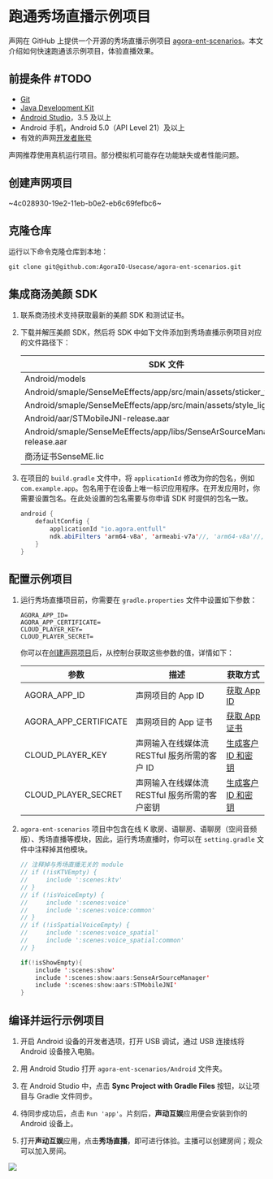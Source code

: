 # 跑通秀场直播示例项目

声网在 GitHub 上提供一个开源的秀场直播示例项目 [agora-ent-scenarios](https://github.com/AgoraIO-Usecase/agora-ent-scenarios/tree/main/iOS/AgoraEntScenarios/Scenes/Show)。本文介绍如何快速跑通该示例项目，体验直播效果。

## 前提条件 #TODO

- [Git](https://git-scm.com/downloads)
- [Java Development Kit](https://www.oracle.com/java/technologies/javase-downloads.html)
- [Android Studio](https://developer.android.com/studio/)，3.5 及以上
- Android 手机，Android 5.0（API Level 21）及以上
- 有效的声网[开发者账号](https://docs.agora.io/cn/Agora%20Platform/sign_in_and_sign_up)

<div class="alert note">声网推荐使用真机运行项目。部分模拟机可能存在功能缺失或者性能问题。</div>

<a name = "create"></a>
## 创建声网项目

~4c028930-19e2-11eb-b0e2-eb6c69fefbc6~

## 克隆仓库

运行以下命令克隆仓库到本地：

```shell
git clone git@github.com:AgoraIO-Usecase/agora-ent-scenarios.git
```


## 集成商汤美颜 SDK

1. 联系商汤技术支持获取最新的美颜 SDK 和测试证书。

2. 下载并解压美颜 SDK，然后将 SDK 中如下文件添加到秀场直播示例项目对应的文件路径下：

    |SDK 文件    |  项目路径   |
    |-----|-----|
    | Android/models   | Android/scenes/show/src/main/assets/    |
    | Android/smaple/SenseMeEffects/app/src/main/assets/sticker_face_shape   |Android/scenes/show/src/main/assets/     |
    | Android/smaple/SenseMeEffects/app/src/main/assets/style_lightly   | Android/scenes/show/src/main/assets/    |
    | Android/aar/STMobileJNI-release.aar   | Android/scenes/show/aars/STMobileJNI/    |
    | Android/smaple/SenseMeEffects/app/libs/SenseArSourceManager-release.aar   | Android/scenes/show/aars/SenseArSourceManager    |
    | 商汤证书SenseME.lic   |Android/scenes/show/src/main/assets/license/SenseME.lic     |

3. 在项目的 `build.gradle` 文件中，将 `applicationId` 修改为你的包名，例如 `com.example.app`。包名用于在设备上唯一标识应用程序。在开发应用时，你需要设置包名。在此处设置的包名需要与你申请 SDK 时提供的包名一致。

    ```java
    android {
        defaultConfig {
            applicationId "io.agora.entfull"
            ndk.abiFilters 'arm64-v8a', 'armeabi-v7a'//, 'arm64-v8a'//, 'x86', 'x86-64'
        }
    }
    ```

## 配置示例项目

1. 运行秀场直播项目前，你需要在 `gradle.properties` 文件中设置如下参数：

    ```shell
    AGORA_APP_ID=
    AGORA_APP_CERTIFICATE=
    CLOUD_PLAYER_KEY=
    CLOUD_PLAYER_SECRET=
    ```

    你可以在[创建声网项目](#create)后，从控制台获取这些参数的值，详情如下：

    | 参数 | 描述   | 获取方式 |
    |----|----|----|
    | AGORA_APP_ID    | 声网项目的 App ID     | [获取 App ID](https://docportal.shengwang.cn/cn/Agora%20Platform/get_appid_token?platform=All%20Platforms#获取-app-id)  |
    | AGORA_APP_CERTIFICATE | 声网项目的 App 证书 |[获取 App 证书](https://docportal.shengwang.cn/cn/Agora%20Platform/get_appid_token?platform=All%20Platforms#获取-app-证书)   |
    | CLOUD_PLAYER_KEY | 声网输入在线媒体流 RESTful 服务所需的客户 ID       | [生成客户 ID 和密钥](https://docportal.shengwang.cn/cn/Agora%20Platform/get_appid_token?platform=All%20Platforms#生成客户-id-和密钥)    |
    | CLOUD_PLAYER_SECRET | 声网输入在线媒体流 RESTful 服务所需的客户密钥   | [生成客户 ID 和密钥](https://docportal.shengwang.cn/cn/Agora%20Platform/get_appid_token?platform=All%20Platforms#生成客户-id-和密钥)   |


2. `agora-ent-scenarios` 项目中包含在线 K 歌房、语聊房、语聊房（空间音频版）、秀场直播等模块，因此，运行秀场直播时，你可以在 `setting.gradle` 文件中注释掉其他模块。

    ```java
    // 注释掉与秀场直播无关的 module
    // if (!isKTVEmpty) {
    //     include ':scenes:ktv'
    // }
    // if (!isVoiceEmpty) {
    //     include ':scenes:voice'
    //     include ':scenes:voice:common'
    // }
    // if (!isSpatialVoiceEmpty) {
    //     include ':scenes:voice_spatial'
    //     include ':scenes:voice_spatial:common'
    // }

    if(!isShowEmpty){
        include ':scenes:show'
        include ':scenes:show:aars:SenseArSourceManager'
        include ':scenes:show:aars:STMobileJNI'
    }
    ```


## 编译并运行示例项目

1. 开启 Android 设备的开发者选项，打开 USB 调试，通过 USB 连接线将 Android 设备接入电脑。

2. 用 Android Studio 打开 `agora-ent-scenarios/Android` 文件夹。

3. 在 Android Studio 中，点击 **Sync Project with Gradle Files** 按钮，以让项目与 Gradle 文件同步。

4. 待同步成功后，点击 `Run 'app'`。片刻后，**声动互娱**应用便会安装到你的 Android 设备上。

5. 打开**声动互娱**应用，点击**秀场直播**，即可进行体验。主播可以创建房间；观众可以加入房间。

![](https://web-cdn.agora.io/docs-files/1684826793571)
